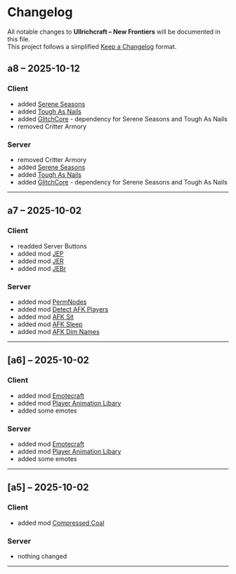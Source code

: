 # Changelog
All notable changes to **Ullrichcraft – New Frontiers** will be documented in this file.  
This project follows a simplified [Keep a Changelog](https://keepachangelog.com/) format.

## a8 – 2025-10-12
### Client
- added [Serene Seasons](https://modrinth.com/mod/serene-seasons)
- added [Tough As Nails](https://modrinth.com/mod/tough-as-nails)
- added [GlitchCore](https://modrinth.com/mod/glitchcore) - dependency for Serene Seasons and Tough As Nails
- removed Critter Armory

### Server
- removed Critter Armory
- added [Serene Seasons](https://modrinth.com/mod/serene-seasons)
- added [Tough As Nails](https://modrinth.com/mod/tough-as-nails)
- added [GlitchCore](https://modrinth.com/mod/glitchcore) - dependency for Serene Seasons and Tough As Nails

---

## a7 – 2025-10-02
### Client
- readded Server Buttons
- added mod [JEP](https://modrinth.com/mod/just-enough-professions-jep)
- added mod [JER](https://modrinth.com/mod/just-enough-resources-jer)
- added mod [JEBr](https://modrinth.com/mod/justenoughbreeding)

### Server
- added mod [PermNodes](https://github.com/CptGummiball/PermNodes)
- added mod [Detect AFK Players](https://modrinth.com/datapack/detect-afk)
- added mod [AFK Sit](https://modrinth.com/datapack/afk-sit)
- added mod [AFK Sleep](https://modrinth.com/datapack/afk-sleep)
- added mod [AFK Dim Names](https://modrinth.com/datapack/afk-dim-names)

---

## [a6] – 2025-10-02
### Client
- added mod [Emotecraft](https://modrinth.com/mod/emotecraft)
- added mod [Player Animation Libary](https://modrinth.com/mod/player-animation-library)
- added some emotes

### Server
- added mod [Emotecraft](https://modrinth.com/mod/emotecraft)
- added mod [Player Animation Libary](https://modrinth.com/mod/player-animation-library)
- added some emotes


---

## [a5] – 2025-10-02
### Client
- added mod [Compressed Coal](https://modrinth.com/mod/dievos-compressed-coal)

### Server
- nothing changed

---

